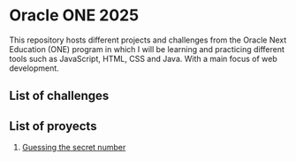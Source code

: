 # Oracle ONE 2025
This repository hosts different projects and challenges from the Oracle Next Education (ONE) program in which I will be learning and practicing different tools such as JavaScript, HTML, CSS and Java. With a main focus of web development.

## List of challenges


## List of proyects
1. [Guessing the secret number](https://app.aluracursos.com/course/logica-programacion-sumergete-programacion-javascript)
